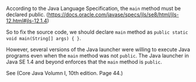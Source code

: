 According to the Java Language Specification, the `main` method must be declared public. (https://docs.oracle.com/javase/specs/jls/se8/html/jls-12.html#jls-12.1.4)

So to fix the source code, we should declare `main` method as `public static void main(String[] args) { }`.

However, several versions of the Java launcher were willing to execute Java programs even when the `main` method was not `public`. The Java launcher in Java SE 1.4 and beyond enforces that the `main` method is `public`.

See (Core Java Volumn I, 10th edition. Page 44.)
